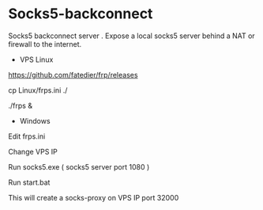 # Socks5-backconnect
Socks5 backconnect server . Expose a local socks5 server behind a NAT or firewall to the internet. 


- VPS Linux   

https://github.com/fatedier/frp/releases

cp Linux/frps.ini ./

./frps &

- Windows

Edit frps.ini

Change VPS IP

Run socks5.exe     ( socks5 server port 1080 )

Run start.bat

This will create a socks-proxy on VPS IP port 32000
